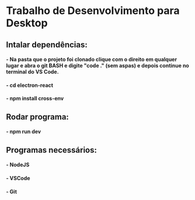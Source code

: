 # Trabalho de Desenvolvimento para Desktop
## Intalar dependências:
#### - Na pasta que o projeto foi clonado clique com o direito em qualquer lugar e abra o git BASH e digite "code ." (sem aspas) e depois continue no terminal do VS Code.
#### - cd electron-react
#### - npm install cross-env
## Rodar programa:
#### - npm run dev




## Programas necessários:
#### - NodeJS
#### - VSCode
#### - Git
